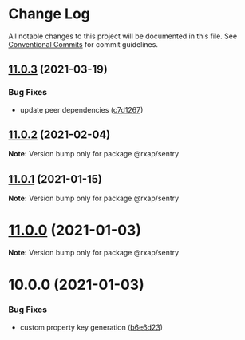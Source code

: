 # Change Log

All notable changes to this project will be documented in this file.
See [Conventional Commits](https://conventionalcommits.org) for commit guidelines.

## [11.0.3](https://gitlab.com/rxap/packages/compare/@rxap/sentry@11.0.2...@rxap/sentry@11.0.3) (2021-03-19)


### Bug Fixes

* update peer dependencies ([c7d1267](https://gitlab.com/rxap/packages/commit/c7d12671f3efc198985cddee92caa2558e74b023))





## [11.0.2](https://gitlab.com/rxap/packages/compare/@rxap/sentry@11.0.1...@rxap/sentry@11.0.2) (2021-02-04)

**Note:** Version bump only for package @rxap/sentry





## [11.0.1](https://gitlab.com/rxap/packages/compare/@rxap/sentry@11.0.0...@rxap/sentry@11.0.1) (2021-01-15)

**Note:** Version bump only for package @rxap/sentry





# [11.0.0](https://gitlab.com/rxap/packages/compare/@rxap/sentry@10.0.0...@rxap/sentry@11.0.0) (2021-01-03)

**Note:** Version bump only for package @rxap/sentry





# 10.0.0 (2021-01-03)


### Bug Fixes

* custom property key generation ([b6e6d23](https://gitlab.com/rxap/packages/commit/b6e6d23215f0b35e0de2d35003b186a3d435b8e4))
